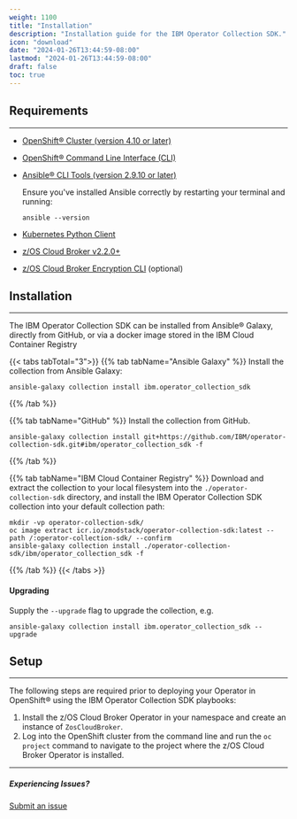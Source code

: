 ```yaml
---
weight: 1100
title: "Installation"
description: "Installation guide for the IBM Operator Collection SDK."
icon: "download"
date: "2024-01-26T13:44:59-08:00"
lastmod: "2024-01-26T13:44:59-08:00"
draft: false
toc: true
---
```


## Requirements
---
- [OpenShift® Cluster (version 4.10 or later)][openshift]
- [OpenShift® Command Line Interface (CLI)][openshift-cli]
- [Ansible® CLI Tools (version 2.9.10 or later)][ansible]

    Ensure you've installed Ansible correctly by restarting your terminal and running:
    ```
    ansible --version
    ```

- [Kubernetes Python Client][kubernetes]
- [z/OS Cloud Broker v2.2.0+][broker]
- [z/OS Cloud Broker Encryption CLI][cli] (optional)

[openshift]:https://www.redhat.com/en/technologies/cloud-computing/openshift
[openshift-cli]:https://docs.openshift.com/container-platform/4.13/cli_reference/openshift_cli/getting-started-cli.html#cli-installing-cli-web-console_cli-developer-commands
[ansible]:https://docs.ansible.com/ansible/latest/installation_guide/intro_installation.html#pip-install
[cli]:https://www.ibm.com/docs/en/cloud-paks/z-modernization-stack/2023.1?topic=credentials-installing-zoscb-encrypt-cli-tool
[kubernetes]:https://github.com/kubernetes-client/python#installation
[broker]:https://ibm.biz/ibm-zoscb-install


## Installation
---
The IBM Operator Collection SDK can be installed from Ansible® Galaxy, directly from GitHub, or via a docker image stored in the IBM Cloud Container Registry

{{< tabs tabTotal="3">}} <!-- Tab Start -->
{{% tab tabName="Ansible Galaxy" %}} <!-- Tab 1 Start -->
Install the collection from Ansible Galaxy:
```
ansible-galaxy collection install ibm.operator_collection_sdk
```
{{% /tab %}} <!-- Tab 1 End -->

{{% tab tabName="GitHub" %}} <!-- Tab 2 Start -->
Install the collection from GitHub.
```
ansible-galaxy collection install git+https://github.com/IBM/operator-collection-sdk.git#ibm/operator_collection_sdk -f
```
{{% /tab %}} <!-- Tab 2 End -->

{{% tab tabName="IBM Cloud Container Registry" %}} <!-- Tab 3 Start -->
Download and extract the collection to your local filesystem into the `./operator-collection-sdk` directory, and install the IBM Operator Collection SDK collection into your default collection path:

```
mkdir -vp operator-collection-sdk/
oc image extract icr.io/zmodstack/operator-collection-sdk:latest --path /:operator-collection-sdk/ --confirm
ansible-galaxy collection install ./operator-collection-sdk/ibm/operator_collection_sdk -f
```
{{% /tab %}} <!-- Tab 3 End -->
{{< /tabs >}} <!-- Tab End -->

#### Upgrading
Supply the `--upgrade` flag to upgrade the collection, e.g.
```
ansible-galaxy collection install ibm.operator_collection_sdk --upgrade
```

## Setup
---
The following steps are required prior to deploying your Operator in OpenShift® using the IBM Operator Collection SDK playbooks:

1. Install the z/OS Cloud Broker Operator in your namespace and create an instance of `ZosCloudBroker`.
2. Log into the OpenShift cluster from the command line and run the `oc project` command to navigate to the project where the z/OS Cloud Broker Operator is installed.

---
##### Experiencing Issues?
[Submit an issue](https://github.com/IBM/operator-collection-sdk/issues)